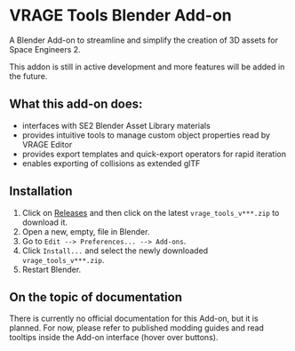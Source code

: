 # VRAGE Tools Blender Add-on
A Blender Add-on to streamline and simplify the creation of 3D assets for Space Engineers 2.

This addon is still in active development and more features will be added in the future.

## What this add-on does:
- interfaces with SE2 Blender Asset Library materials
- provides intuitive tools to manage custom object properties read by VRAGE Editor
- provides export templates and quick-export operators for rapid iteration
- enables exporting of collisions as extended glTF

## Installation
1. Click on [Releases](https://github.com/KeenSoftwareHouse/Blender-VRAGE-Tools/releases) and then click on the latest `vrage_tools_v***.zip` to download it.
1. Open a new, empty, file in Blender.
1. Go to `Edit --> Preferences... --> Add-ons`.
1. Click `Install...` and select the newly downloaded ` vrage_tools_v***.zip`.
1. Restart Blender.

## On the topic of documentation
There is currently no official documentation for this Add-on, but it is planned. For now, please refer to published modding guides and read tooltips inside the Add-on interface (hover over buttons).
